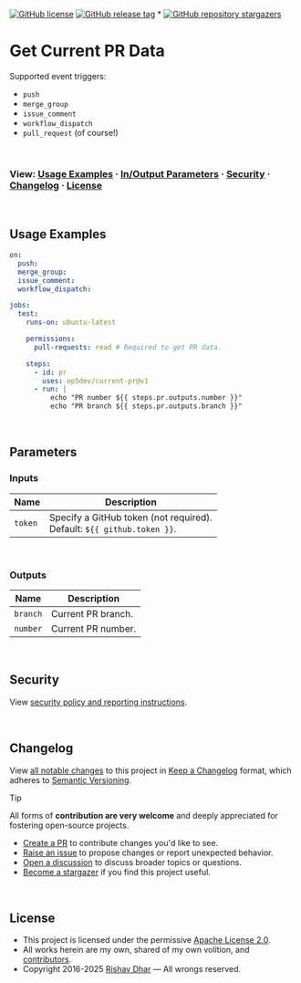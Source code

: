 [![GitHub license](https://img.shields.io/github/license/op5dev/current-pr?logo=apache&label=License)](LICENSE "Apache License 2.0.")
[![GitHub release tag](https://img.shields.io/github/v/release/op5dev/current-pr?logo=semanticrelease&label=Release)](https://github.com/op5dev/current-pr/releases "View all releases.")
*
[![GitHub repository stargazers](https://img.shields.io/github/stars/op5dev/current-pr)](https://github.com/op5dev/current-pr "Become a stargazer.")

# Get Current PR Data

Supported event triggers:

- `push`
- `merge_group`
- `issue_comment`
- `workflow_dispatch`
- `pull_request` (of course!)

</br>

### View: [Usage Examples](#usage-examples) · [In/Output Parameters](#parameters) · [Security](#security) · [Changelog](#changelog) · [License](#license)

</br>

## Usage Examples

```yaml
on:
  push:
  merge_group:
  issue_comment:
  workflow_dispatch:

jobs:
  test:
    runs-on: ubuntu-latest

    permissions:
      pull-requests: read # Required to get PR data.

    steps:
      - id: pr
        uses: op5dev/current-pr@v1
      - run: |
          echo "PR number ${{ steps.pr.outputs.number }}"
          echo "PR branch ${{ steps.pr.outputs.branch }}"
```

</br>

## Parameters

### Inputs

| Name    | Description                                                                |
| ------- | -------------------------------------------------------------------------- |
| `token` | Specify a GitHub token (not required).</br>Default: `${{ github.token }}`. |

</br>

### Outputs

| Name     | Description        |
| -------- | ------------------ |
| `branch` | Current PR branch. |
| `number` | Current PR number. |

</br>

## Security

View [security policy and reporting instructions](SECURITY.md).

</br>

## Changelog

View [all notable changes](https://github.com/op5dev/current-pr/releases "Releases.") to this project in [Keep a Changelog](https://keepachangelog.com "Keep a Changelog.") format, which adheres to [Semantic Versioning](https://semver.org "Semantic Versioning.").

> [!TIP]
>
> All forms of **contribution are very welcome** and deeply appreciated for fostering open-source projects.
>
> - [Create a PR](https://github.com/op5dev/current-pr/pulls "Create a pull request.") to contribute changes you'd like to see.
> - [Raise an issue](https://github.com/op5dev/current-pr/issues "Raise an issue.") to propose changes or report unexpected behavior.
> - [Open a discussion](https://github.com/op5dev/current-pr/discussions "Open a discussion.") to discuss broader topics or questions.
> - [Become a stargazer](https://github.com/op5dev/current-pr/stargazers "Become a stargazer.") if you find this project useful.

</br>

## License

- This project is licensed under the permissive [Apache License 2.0](LICENSE "Apache License 2.0.").
- All works herein are my own, shared of my own volition, and [contributors](https://github.com/op5dev/current-pr/graphs/contributors "Contributors.").
- Copyright 2016-2025 [Rishav Dhar](https://github.com/rdhar "Rishav Dhar's GitHub profile.") — All wrongs reserved.
